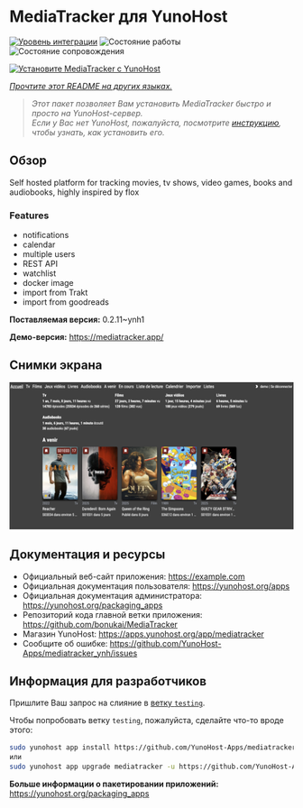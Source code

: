 <!--
Важно: этот README был автоматически сгенерирован <https://github.com/YunoHost/apps/tree/master/tools/readme_generator>
Он НЕ ДОЛЖЕН редактироваться вручную.
-->

# MediaTracker для YunoHost

[![Уровень интеграции](https://apps.yunohost.org/badge/integration/mediatracker)](https://ci-apps.yunohost.org/ci/apps/mediatracker/)
![Состояние работы](https://apps.yunohost.org/badge/state/mediatracker)
![Состояние сопровождения](https://apps.yunohost.org/badge/maintained/mediatracker)

[![Установите MediaTracker с YunoHost](https://install-app.yunohost.org/install-with-yunohost.svg)](https://install-app.yunohost.org/?app=mediatracker)

*[Прочтите этот README на других языках.](./ALL_README.md)*

> *Этот пакет позволяет Вам установить MediaTracker быстро и просто на YunoHost-сервер.*  
> *Если у Вас нет YunoHost, пожалуйста, посмотрите [инструкцию](https://yunohost.org/install), чтобы узнать, как установить его.*

## Обзор

Self hosted platform for tracking movies, tv shows, video games, books and audiobooks, highly inspired by flox

### Features

- notifications
- calendar
- multiple users
- REST API
- watchlist
- docker image
- import from Trakt
- import from goodreads


**Поставляемая версия:** 0.2.11~ynh1

**Демо-версия:** <https://mediatracker.app/>

## Снимки экрана

![Снимок экрана MediaTracker](./doc/screenshots/screenshot.png)

## Документация и ресурсы

- Официальный веб-сайт приложения: <https://example.com>
- Официальная документация пользователя: <https://yunohost.org/apps>
- Официальная документация администратора: <https://yunohost.org/packaging_apps>
- Репозиторий кода главной ветки приложения: <https://github.com/bonukai/MediaTracker>
- Магазин YunoHost: <https://apps.yunohost.org/app/mediatracker>
- Сообщите об ошибке: <https://github.com/YunoHost-Apps/mediatracker_ynh/issues>

## Информация для разработчиков

Пришлите Ваш запрос на слияние в [ветку `testing`](https://github.com/YunoHost-Apps/mediatracker_ynh/tree/testing).

Чтобы попробовать ветку `testing`, пожалуйста, сделайте что-то вроде этого:

```bash
sudo yunohost app install https://github.com/YunoHost-Apps/mediatracker_ynh/tree/testing --debug
или
sudo yunohost app upgrade mediatracker -u https://github.com/YunoHost-Apps/mediatracker_ynh/tree/testing --debug
```

**Больше информации о пакетировании приложений:** <https://yunohost.org/packaging_apps>
